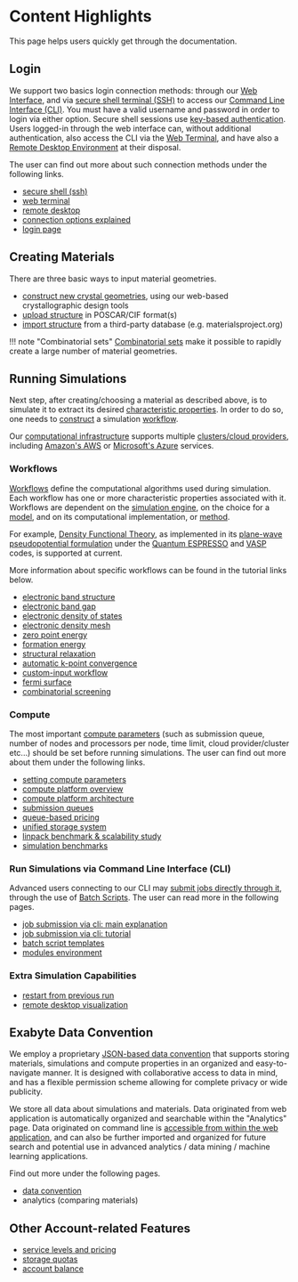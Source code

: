 # Content Highlights

This page helps users quickly get through the documentation.

## Login

We support two basics login connection methods: through our [Web Interface](../ui/overview.md), and via [secure shell terminal (SSH)](../remote-connection/ssh.md) to access our [Command Line Interface (CLI)](../cli/overview.md). You must have a valid username and password in order to login via either option. Secure shell sessions use [key-based authentication](../remote-connection/ssh.md#generate-ssh-keys). Users logged-in through the web interface can, without additional authentication, also access the CLI via the [Web Terminal](../remote-connection/web-terminal.md), and have also a [Remote Desktop Environment](../remote-connection/remote-desktop.md) at their disposal. 

The user can find out more about such connection methods under the following links.

- [secure shell (ssh)](../remote-connection/ssh.md) 
- [web terminal](../remote-connection/web-terminal.md)
- [remote desktop](../remote-connection/remote-desktop.md)
- [connection options explained](../remote-connection/overview.md)
- <a href="http://platform.exabyte.io/login" target="_blank">login page</a>

## Creating Materials

There are three basic ways to input material geometries.

- [construct new crystal geometries](../materials-designer/overview.md), using our web-based crystallographic design tools
- [upload structure](../materials/actions/upload.md) in POSCAR/CIF format(s)
- [import structure](../materials/actions/import.md) from a third-party database (e.g. materialsproject.org)

!!! note "Combinatorial sets"
    [Combinatorial sets](../materials-designer/header-menu/advanced/combinatorial-set.md) make it possible to rapidly create a large number of material geometries.

## Running Simulations

Next step, after creating/choosing a material as described above, is to simulate it to extract its desired [characteristic properties](../properties/overview.md). In order to do so, one needs to [construct](../workflow-designer/overview.md) a simulation [workflow](../workflows/overview.md). 

Our [computational infrastructure](../infrastructure/overview.md) supports multiple [clusters/cloud providers](../infrastructure/clusters/overview.md), including [Amazon's AWS](../infrastructure/clusters/aws.md) or [Microsoft's Azure](../infrastructure/clusters/azure.md) services.

### Workflows

[Workflows](../workflows/overview.md) define the computational algorithms used during simulation. Each workflow has one or more characteristic properties associated with it. Workflows are dependent on the [simulation engine](../software/overview.md), on the choice for a [model](../models/overview.md), and on its computational implementation, or [method](../methods/overview.md). 

For example, [Density Functional Theory](../models-directory/dft/overview.md), as implemented in its [plane-wave pseudopotential formulation](../methods-directory/pseudopotential/overview.md) under the [Quantum ESPRESSO](../software-directory/modeling/quantum-espresso/overview.md) and [VASP](../software-directory/modeling/vasp/overview.md) codes, is supported at current.

More information about specific workflows can be found in the tutorial links below.

- [electronic band structure](../tutorials/band-structure)
- [electronic band gap](../tutorials/band-gap)
- [electronic density of states](../tutorials/density-of-states)
- [electronic density mesh](../tutorials/electronic-density-mesh)
- [zero point energy](../tutorials/zero-point-energy)
- [formation energy](../tutorials/formation-energy)
- [structural relaxation](../tutorials/relaxation)
- [automatic k-point convergence](../tutorials/kpt-convergence)
- [custom-input workflow](../tutorials/custom-input-workflow)
- [fermi surface](../tutorials/fermi-surface)
- [combinatorial screening](../tutorials/combinatorial-screening)
<!-- - [combinatorial screening of iii-v semiconductor band gaps](../tutorials/semiconductors/III-Vs-band-gap.md) -->

### Compute

The most important [compute parameters](../infrastructure/compute/parameters.md) (such as submission queue, number of nodes and processors per node, time limit, cloud provider/cluster etc...) should be set before running simulations. The user can find out more about them under the following links.

- [setting compute parameters](../infrastructure/compute/parameters.md)
- [compute platform overview](../infrastructure/compute/overview.md)
- [compute platform architecture](../infrastructure/overview.md)
- [submission queues](../infrastructure/resource/queues.md)
- [queue-based pricing](../infrastructure/resource/category.md)
- [unified storage system](../infrastructure/storage.md)
- [linpack benchmark & scalability study](../benchmarks/hpl-benchmark.md)
- [simulation benchmarks](../benchmarks/high-throughput-screening.md)

### Run Simulations via Command Line Interface (CLI)

Advanced users connecting to our CLI may [submit jobs directly through it](../jobs-cli/overview.md), through the use of [Batch Scripts](../jobs-cli/batch-scripts/overview.md). The user can read more in the following pages.

- [job submission via cli: main explanation](../jobs-cli/overview.md)
- [job submission via cli: tutorial](../tutorials/cli-job)
- [batch script templates](../jobs-cli/batch-scripts/overview.md)
- [modules environment](../cli/modules.md)

### Extra Simulation Capabilities

- [restart from previous run](../tutorials/restart-job)
- [remote desktop visualization](../tutorials/remote-desktop)

## Exabyte Data Convention

We employ a proprietary [JSON-based data convention](../data-structured/overview.md) that supports storing materials, simulations and compute properties in an organized and easy-to-navigate manner. It is designed with collaborative access to data in mind, and has a flexible permission scheme allowing for complete privacy or wide publicity.

We store all data about simulations and materials. Data originated from web application is automatically organized and searchable within the "Analytics" page. Data originated on command line is [accessible from within the web application](../data-in-objectstorage/overview.md), and can also be further imported and organized for future search and potential use in advanced analytics / data mining / machine learning applications.

Find out more under the following pages.

- [data convention](../data-structured/overview.md)
- analytics (comparing materials)

## Other Account-related Features

- [service levels and pricing](../pricing/service-levels.md)
- [storage quotas](../accounts/quota.md)
- [account balance](../accounts/balance.md)
